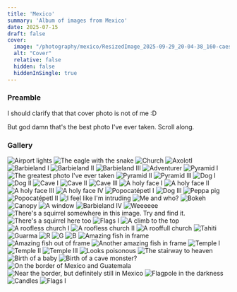 ```yaml
---
title: 'Mexico'
summary: 'Album of images from Mexico'
date: 2025-07-15
draft: false
cover:
  image: "/photography/mexico/ResizedImage_2025-09-29_20-04-38_160-caesium.jpg"
  alt: "Cover"
  relative: false
  hidden: false
  hiddenInSingle: true
---
```


### Preamble

I should clarify that that cover photo is not of me :D

But god damn that's the best photo I've ever taken. Scroll along.

### Gallery

![](/photography/mexico/ResizedImage_2025-09-29_20-01-39_125-caesium.jpg "Airport lights")
![](/photography/mexico/ResizedImage_2025-09-29_20-01-56_127-caesium.jpg "The eagle with the snake")
![](/photography/mexico/ResizedImage_2025-09-29_20-02-20_133-caesium.jpg "Church")
![](/photography/mexico/ResizedImage_2025-09-29_20-02-56_142-caesium.jpg "Axolotl" )
![](/photography/mexico/ResizedImage_2025-09-29_20-03-36_151-caesium.jpg "Barbieland I")
![](/photography/mexico/ResizedImage_2025-09-29_20-03-40_152-caesium.jpg "Barbieland II")
![](/photography/mexico/ResizedImage_2025-09-29_20-03-46_154-caesium.jpg "Barbieland III")
![](/photography/mexico/ResizedImage_2025-09-29_20-03-51_155-caesium.jpg "Adventurer")
![](/photography/mexico/ResizedImage_2025-09-29_20-04-00_157-caesium.jpg "Pyramid I")
![](/photography/mexico/ResizedImage_2025-09-29_20-04-38_160-caesium.jpg "The greatest photo I've ever taken")
![](/photography/mexico/ResizedImage_2025-09-29_20-04-46_162-caesium.jpg "Pyramid II")
![](/photography/mexico/ResizedImage_2025-09-29_20-05-20_164-caesium.jpg "Pyramid III")
![](/photography/mexico/ResizedImage_2025-09-29_20-05-33_167-caesium.jpg "Dog I")
![](/photography/mexico/ResizedImage_2025-09-29_20-05-37_168-caesium.jpg "Dog II")
![](/photography/mexico/ResizedImage_2025-09-29_20-05-48_170-caesium.jpg "Cave I")
![](/photography/mexico/ResizedImage_2025-09-29_20-05-55_171-caesium.jpg "Cave II")
![](/photography/mexico/ResizedImage_2025-09-29_20-05-59_172-caesium.jpg "Cave III")
![](/photography/mexico/ResizedImage_2025-09-29_20-06-14_175-caesium.jpg "A holy face I")
![](/photography/mexico/ResizedImage_2025-09-29_20-06-22_176-caesium.jpg "A holy face II")
![](/photography/mexico/ResizedImage_2025-09-29_20-06-27_177-caesium.jpg "A holy face III")
![](/photography/mexico/ResizedImage_2025-09-29_20-06-47_181-caesium.jpg "A holy face IV")
![](/photography/mexico/ResizedImage_2025-09-29_20-06-32_178-caesium.jpg "Popocatépetl I")
![](/photography/mexico/ResizedImage_2025-09-29_20-06-38_179-caesium.jpg "Dog III")
![](/photography/mexico/ResizedImage_2025-09-29_20-06-42_180-caesium.jpg "Peppa pig")
![](/photography/mexico/ResizedImage_2025-09-29_20-06-52_182-caesium.jpg "Popocatépetl II")
![](/photography/mexico/ResizedImage_2025-09-29_20-07-02_184-caesium.jpg "I feel like I'm intruding")
![](/photography/mexico/ResizedImage_2025-09-29_20-07-11_186-caesium.jpg "Me and who?")
![](/photography/mexico/ResizedImage_2025-09-29_20-07-30_190-caesium.jpg "Bokeh")
![](/photography/mexico/ResizedImage_2025-09-29_20-07-34_191-caesium.jpg "Canopy")
![](/photography/mexico/ResizedImage_2025-09-29_20-08-11_199-caesium.jpg "A window")
![](/photography/mexico/ResizedImage_2025-09-29_20-08-18_201-caesium.jpg "Barbieland IV")
![](/photography/mexico/ResizedImage_2025-09-29_20-08-25_202-caesium.jpg "Weeeeee")
![](/photography/mexico/ResizedImage_2025-09-29_20-08-38_205-caesium.jpg "There's a squirrel somewhere in this image. Try and find it.")
![](/photography/mexico/ResizedImage_2025-09-29_20-08-44_206-caesium.jpg "There's a squirrel here too")
![](/photography/mexico/ResizedImage_2025-09-29_20-08-58_208-caesium.jpg "Flags I")
![](/photography/mexico/ResizedImage_2025-09-29_20-09-14_211-caesium.jpg "A climb to the top")
![](/photography/mexico/ResizedImage_2025-09-29_20-09-18_212-caesium.jpg "A roofless church I")
![](/photography/mexico/ResizedImage_2025-09-29_20-09-23_213-caesium.jpg "A roofless church II")
![](/photography/mexico/ResizedImage_2025-09-29_20-09-27_214-caesium.jpg "A rooffull church")
![](/photography/mexico/ResizedImage_2025-09-29_20-09-31_215-caesium.jpg "Tahiti")
![](/photography/mexico/ResizedImage_2025-09-29_20-09-35_216-caesium.jpg "Guarma")
![](/photography/mexico/ResizedImage_2025-09-29_20-10-11_222-caesium.jpg "R" )
![](/photography/mexico/ResizedImage_2025-09-29_20-10-19_223-caesium.jpg "G")
![](/photography/mexico/ResizedImage_2025-09-29_20-10-03_221-caesium.jpg "B")
![](/photography/mexico/ResizedImage_2025-09-29_20-10-29_225-caesium.jpg "Amazing fish in frame")
![](/photography/mexico/ResizedImage_2025-09-29_20-10-37_227-caesium.jpg "Amazing fish out of frame")
![](/photography/mexico/ResizedImage_2025-09-29_20-10-43_229-caesium.jpg "Another amazing fish in frame")
![](/photography/mexico/ResizedImage_2025-09-29_20-10-55_232-caesium.jpg "Temple I")
![](/photography/mexico/ResizedImage_2025-09-29_20-11-06_234-caesium.jpg "Temple II")
![](/photography/mexico/ResizedImage_2025-09-29_20-11-14_236-caesium.jpg "Temple III")
![](/photography/mexico/ResizedImage_2025-09-29_20-11-19_237-caesium.jpg "Looks poisonous")
![](/photography/mexico/ResizedImage_2025-09-29_20-11-31_239-caesium.jpg "The stairway to heaven")
![](/photography/mexico/ResizedImage_2025-09-29_20-11-42_242-caesium.jpg "Birth of a baby")
![](/photography/mexico/ResizedImage_2025-09-29_20-11-46_243-caesium.jpg "Birth of a cave monster?")
![](/photography/mexico/ResizedImage_2025-09-29_20-12-33_254-caesium.jpg "On the border of Mexico and Guatemala" )
![](/photography/mexico/ResizedImage_2025-09-29_20-12-43_256-caesium.jpg "Near the border, but definitely still in Mexico")
![](/photography/mexico/ResizedImage_2025-09-29_20-12-58_258-caesium.jpg "Flagpole in the darkness")
![](/photography/mexico/ResizedImage_2025-09-29_20-13-03_259-caesium.jpg "Candles")
![](/photography/mexico/ResizedImage_2025-09-29_20-13-07_260-caesium.jpg "Flags I")